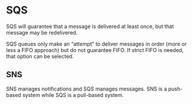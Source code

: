 # SQS

SQS will guarantee that a message is delivered at least once, but that message may be redelivered.

SQS queues only make an “attempt” to deliver messages in order (more or less a FIFO approach) but do not guarantee FIFO. If strict FIFO is needed, that option can be selected.

## SNS

SNS manages notifications and SQS manages messages. SNS is a push-based system while SQS is a pull-based system.